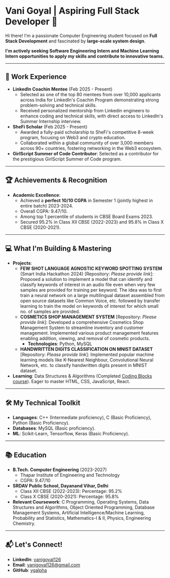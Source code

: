 # Vani Goyal | Aspiring Full Stack Developer 👋

Hi there! I'm a passionate Computer Engineering student focused on **Full Stack Development** and fascinated by **large-scale system design**.

**I'm actively seeking Software Engineering Intern and Machine Learning Intern opportunities to apply my skills and contribute to innovative teams.**

---

## 💼 Work Experience

* **LinkedIn Coachin Mentee** (Feb 2025 - Present)
    * Selected as one of the top 80 mentees from over 10,000 applicants across India for LinkedIn's Coachin Program demonstrating strong problem-solving and technical skills.
    * Received personalized mentorship from Linkedin engineers to enhance coding and technical skills, with direct access to LinkedIn's Summer Internship interview.
* **SheFi Scholar** (Feb 2025 - Present)
    * Awarded a fully-paid scholarship to SheFi's competitive 8-week program, focusing on Web3 and crypto education.
    * Collaborated within a global community of over 3,000 members across 90+ countries, fostering networking in the Web3 ecosystem.
* **GirlScript Summer of Code Contributor**: Selected as a contributor for the prestigious GirlScript Summer of Code program.

---

## 🏆 Achievements & Recognition

* **Academic Excellence**:
    * Achieved a **perfect 10/10 CGPA** in Semester 1 (jointly highest in entire batch) 2023-2024.
    * Overall CGPA: 9.47/10.
    * Among top 1 percentile of students in CBSE Board Exams 2023.
    * Secured 95.2% in Class XII CBSE (2022-2023) and 95.8% in Class X CBSE (2020-2021).

---

## 💻 What I'm Building & Mastering

* **Projects**:
    * **FEW SHOT LANGUAGE AGNOSTIC KEYWORD SPOTTING SYSTEM** (Smart India Hackathon 2024) [Repository: *Please provide link*]: Proposed a solution to implement a model that can identify and classify keywords of interest in an audio file even when very few samples are provided for training per keyword. The idea was to first train a neural network on a large multilingual dataset assembled from open source datasets like Common Voice, etc. followed by transfer learning to train the model on keywords of interest for which small no. of samples are provided.
    * **COSMETICS SHOP MANAGEMENT SYSTEM** [Repository: *Please provide link*]: Developed a comprehensive Cosmetics Shop Management System to streamline inventory and customer management. Implemented various product management features enabling addition, viewing, and removal of cosmetic products.
        * **Technologies**: Python, MySQL
    * **HANDWRITTEN DIGITS CLASSIFICATION ON MNIST DATASET** [Repository: *Please provide link*]: Implemented popular machine learning models like K-Nearest Neighbour, Convolutional Neural Network, etc. to classify handwritten digits present in MNIST dataset.
* **Learning**: Data Structures & Algorithms (Completed [Coding Blocks course](https://codingblocks.com/courses/data-structures-and-algorithms-online-course)). Eager to master HTML, CSS, JavaScript, React.

---

## 🛠️ My Technical Toolkit

* **Languages**: C++ (Intermediate proficiency), C (Basic Proficiency), Python (Basic Proficiency).
* **Databases**: MySQL (Basic proficiency).
* **ML**: Scikit-Learn, Tensorflow, Keras (Basic Proficiency).

---

## 📚 Education

* **B.Tech. Computer Engineering** (2023-2027)
    * Thapar Institute of Engineering and Technology
    * CGPA: 9.47/10
* **SRDAV Public School, Dayanand Vihar, Delhi**
    * Class XII CBSE (2022-2023): Percentage: 95.2%
    * Class X CBSE (2020-2021): Percentage: 95.8%
* **Relevant Coursework**: C Programming, Operating Systems, Data Structures and Algorithms, Object Oriented Programming, Database Management Systems, Artificial Intelligence/Machine Learning, Probability and Statistics, Mathematics-I & II, Physics, Engineering Chemistry.

---

## 📬 Let's Connect!

* **LinkedIn**: [vanigoyal126](https://www.linkedin.com/in/vanigoyal126/)
* **Email**: vanigoyal126@gmail.com
* **GitHub**: [vgalpha](https://github.com/vgalpha)
